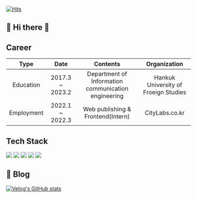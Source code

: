 

[![Hits](https://hits.seeyoufarm.com/api/count/incr/badge.svg?url=https%3A%2F%2Fgithub.com%2FHongDongk%2FHongDongk.git&count_bg=%2379C83D&title_bg=%23555555&icon=&icon_color=%23E7E7E7&title=hits&edge_flat=false)](https://hits.seeyoufarm.com)


## 👋 Hi there 👋


## Career

|     Type    |        Date       |                       Contents                      |              Organization             |
|:-----------:|:-----------------:|:---------------------------------------------------:|:-------------------------------------:|
|   Education |  2017.3 ~ 2023.2  | Department of Information communication engineering | Hankuk University of  Froeign Studies |
|  Employment | 2022.1   ~ 2022.3 |          Web publishing & Frontend(Intern)      |             CityLabs.co.kr            |

## Tech Stack

<img src="https://img.shields.io/badge/HTML5-E34F26?style=flat-square&logo=HTML5&logoColor=white"></a>
<img src="https://img.shields.io/badge/CSS3-1572B6?style=flat-square&logo=CSS3&logoColor=white"></a>
<img src="https://img.shields.io/badge/JavaScript-F7DF1E?style=flat-square&logo=JavaScript&logoColor=white"></a> 
<img src="https://img.shields.io/badge/React-61DAFB?style=flat-square&logo=React&logoColor=black"></a>
<img src="https://img.shields.io/badge/TypeScript-3178C6?style=flat-square&logo=TypeScript&logoColor=black"></a>

## 📝 Blog
[![Velog's GitHub stats](https://velog-readme-stats.vercel.app/api/badge?name=Coderduck)](https://velog.io/@hongdongk) 

<!--

**HongDongk/HongDongk** is a ✨ _special_ ✨ repository because its `README.md` (this file) appears on your GitHub profile.

Here are some ideas to get you started:

- 🔭 I’m currently working on ...
- 🌱 I’m currently learning ...
- 👯 I’m looking to collaborate on ...
- 🤔 I’m looking for help with ...
- 💬 Ask me about ...
- 📫 How to reach me: ...
- 😄 Pronouns: ...
- ⚡ Fun fact: ...


